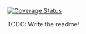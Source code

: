 [![Coverage Status](https://coveralls.io/repos/github/TheMagoo73/gfs-checkout-helpers/badge.svg?branch=master)](https://coveralls.io/github/TheMagoo73/gfs-checkout-helpers?branch=master)

TODO: Write the readme!
